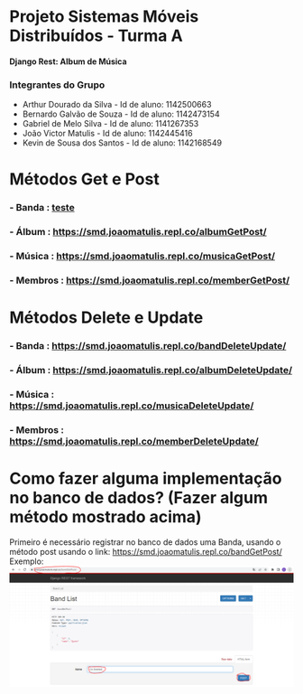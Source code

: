 # Projeto Sistemas Móveis Distribuídos - Turma A
#### Django Rest: Album de Música

### Integrantes do Grupo
- Arthur Dourado da Silva - Id de aluno: 1142500663
- Bernardo Galvão de Souza - Id de aluno: 1142473154
- Gabriel de Melo Silva - Id de aluno: 1141267353
- João Victor Matulis - Id de aluno: 1142445416
- Kevin de Sousa dos Santos - Id de aluno: 1142168549

# Métodos Get e Post
### - Banda : <a href="https://smd.joaomatulis.repl.co/bandGetPost/" target="_blank">teste</a>
### - Álbum : https://smd.joaomatulis.repl.co/albumGetPost/
### - Música : https://smd.joaomatulis.repl.co/musicaGetPost/
### - Membros : https://smd.joaomatulis.repl.co/memberGetPost/

# Métodos Delete e Update

### - Banda : https://smd.joaomatulis.repl.co/bandDeleteUpdate/
### - Álbum : https://smd.joaomatulis.repl.co/albumDeleteUpdate/
### - Música : https://smd.joaomatulis.repl.co/musicaDeleteUpdate/
### - Membros : https://smd.joaomatulis.repl.co/memberDeleteUpdate/

# Como fazer alguma implementação no banco de dados? (Fazer algum método mostrado acima)
Primeiro é necessário registrar no banco de dados uma Banda, usando o método post usando o link: https://smd.joaomatulis.repl.co/bandGetPost/<br />
Exemplo:<br />
![Página cadastro banda](./Imagens/TelaPostBand.PNG)
